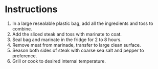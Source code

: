 # Instructions

1. In a large resealable plastic bag, add all the ingredients and toss to combine.
2. Add the sliced steak and toss with marinate to coat.
3. Seal bag and marinate in the fridge for 2 to 8 hours.
4. Remove meat from marinade, transfer to large clean surface.
5. Season both sides of steak with coarse sea salt and pepper to preference.
6. Grill or cook to desired internal temperature.